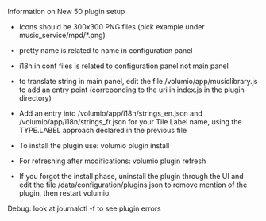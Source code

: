 Information on New 50 plugin setup

- Icons should be 300x300 PNG files (pick example under music_service/mpd/*.png)
- pretty name is related to name in configuration panel
- i18n in conf files is related to configuration panel not main panel
- to translate string in main panel, edit the file /volumio/app/musiclibrary.js to add an entry point (correponding to the uri in index.js in the plugin directory)
- Add an entry into /volumio/app/i18n/strings_en.json and /volumio/app/i18n/strings_fr.json for your Tile Label name, using the TYPE.LABEL approach declared in the previous file

- To install the plugin use: volumio plugin install
- For refreshing after modifications: volumio plugin refresh 
- If you forgot the install phase, uninstall the plugin through the UI and edit the file /data/configuration/plugins.json to remove mention of the plugin, then restart volumio.

Debug: look at journalctl -f to see plugin errors
